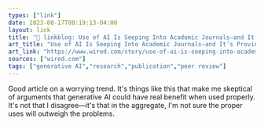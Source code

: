 ```yaml
---
types: ["link"]
date: 2023-08-17T08:19:13-04:00
layout: link
title: "🔗 linkblog: Use of AI Is Seeping Into Academic Journals—and It’s Proving Difficult to Detect | WIRED'"
art_title: "Use of AI Is Seeping Into Academic Journals—and It’s Proving Difficult to Detect | WIRED"
art_link: "https://www.wired.com/story/use-of-ai-is-seeping-into-academic-journals-and-its-proving-difficult-to-detect/"
sources: ["wired.com"]
tags: ["generative AI","research","publication","peer review"]
---
```

Good article on a worrying trend. It's things like this that make me skeptical of arguments that generative AI could have real benefit when used properly. It's not that I disagree—it's that in the aggregate, I'm not sure the proper uses will outweigh the problems.  
 
